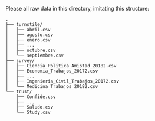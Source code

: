 Please all raw data in this directory, imitating this structure:

```
.
├── turnstile/
│   ├── abril.csv
│   ├── agosto.csv
│   ├── enero.csv
│   ├── ...
│   ├── octubre.csv
│   └── septiembre.csv
├── survey/
│   ├── Ciencia_Politica_Amistad_20182.csv
│   ├── Economia_Trabajos_20172.csv
│   ├── ...
│   ├── Ingenieria_Civil_Trabajos_20172.csv
│   └── Medicina_Trabajos_20182.csv
└── trust/
    ├── Confide.csv
    ├── ...
    ├── Saludo.csv
    └── Study.csv
```


